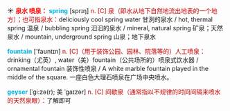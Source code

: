☀ <font color="red">**泉水 喷泉：**</font>
<font color="sky blue">**spring**</font> [sprɪŋ] 
<font color="#c00000">n. [C] 泉（即水从地下自然地流出地表的一个地方）；也可指泉水：</font>deliciously cool spring water 甘洌的泉水 / hot, thermal spring 温泉 / bubbling spring 汩汩的泉水 / mineral, natural spring 矿泉；天然泉水 / mountain, underground spring 山泉；地下泉水 

<font color="sky blue">**fountain**</font> ['faʊntɪn] 
<font color="#c00000">n. [C]（用于装饰公园、园林、院落等的）人工喷泉：</font>drinking（尤英）, water（美）fountain（公共场所的）喷泉式饮水器 / ornamental fountain 装饰性喷泉 / A white marble fountain played in the middle of the square. 一座白色大理石喷泉在广场中央喷水。
           
<font color="sky blue">**geyser**</font> [ˈgi:zə(r); 美 ˈgaɪzər]
<font color="#c00000">n. [C] 间歇泉（通常指以不规律的时间间隔来喷水的天然泉眼）：</font>了解即可


